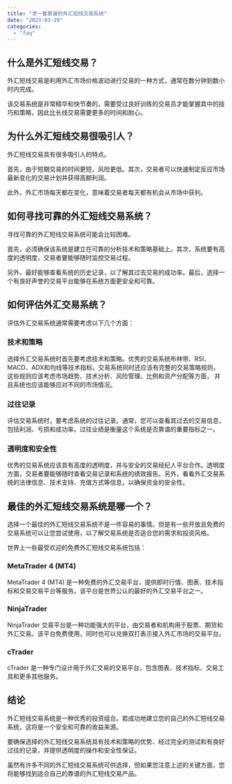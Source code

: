 ```yaml
---
title: "求一套靠谱的外汇短线交易系统"
date: "2023-03-29"
categories: 
  - "faq"
---
```


## 什么是外汇短线交易？

外汇短线交易是利用外汇市场价格波动进行交易的一种方式，通常在数分钟到数小时内完成。

该交易系统是非常精华和快节奏的，需要受过良好训练的交易员才能掌握其中的技巧和策略，因此比长线交易需要更多的时间和耐心。

## 为什么外汇短线交易很吸引人？

外汇短线交易具有很多吸引人的特点。

首先，由于短期交易的时间更短，风险更低。其次，交易者可以快速制定反应市场最新变化的交易计划并获得高额利润。

此外，外汇市场每天都在变化，意味着交易者每天都有机会从市场中获利。

## 如何寻找可靠的外汇短线交易系统？

寻找可靠的外汇短线交易系统可能会比较困难。

首先，必须确保该系统是建立在可靠的分析技术和策略基础上。其次，系统要有高度的透明度，交易者要能够随时监控交易过程。

另外，最好能够查看系统的历史记录，以了解其过去交易的成功率。最后，选择一个有良好声誉的交易平台能够在系统方面更安全和可靠。

## 如何评估外汇交易系统？

评估外汇交易系统通常需要考虑以下几个方面：

### 技术和策略

选择外汇交易系统时首先要考虑技术和策略。优秀的交易系统布林带、RSI、MACD、ADX和均线等技术指标。交易系统同时还应该有完整的交易策略规则，这些规则应该考虑市场趋势、技术分析、风险管理、比例和资产分配等方面， 并且系统也应该能够应对不同的市场情况。

### 过往记录

评估交易系统时，要考虑系统的过往记录。通常，您可以查看其过去的交易信息，包括利润、亏损和成功率。过往业绩是衡量这个系统是否靠谱的重要指标之一。

### 透明度和安全性

优秀的交易系统应该具有高度的透明度，并与安全的交易经纪人平台合作。透明度方面，交易者要能够随时查看交易记录和系统的绩效报告。另外，看看外汇交易系统的法律信息、技术支持、充值方式等信息，以确保资金的安全性。

## 最佳的外汇短线交易系统是哪一个？

选择一个最佳的外汇短线交易系统不是一件容易的事情。但是有一些开放且免费的交易系统可以让您尝试使用，以了解交易系统是否适合您的需求和投资风格。

世界上一些最受欢迎的免费外汇短线交易系统包括：

### MetaTrader 4 (MT4)

MetaTrader 4 (MT4) 是一种免费的外汇交易平台，提供即时行情、图表、技术指标和交易交易平台等服务。该平台是世界公认的最好的外汇交易平台之一。

### NinjaTrader

NinjaTrader 交易平台是一种功能强大的平台，由交易者和机构用于股票、期货和外汇交易。该平台免费使用，同时也可以兑换双打表示接入外汇市场的交易平台。

### cTrader

cTrader 是一种专门设计用于外汇交易的交易平台，包含图表、技术指标、交易工具和更多其他服务。

## 结论

外汇短线交易系统是一种优秀的投资组合。若成功地建立您的自己的外汇短线交易系统，这将是一个安全和可靠的收益来源。

要确保选择的外汇短线交易系统具有技术和策略的优势、经过完全的测试和有良好过往的记录，并提供透明度的操作和安全性保证。

虽然有许多不同的外汇短线交易系统可供选择，但如果您注意上述的关键方面，您将能够找到适合自己的靠谱的外汇短线交易产品。
